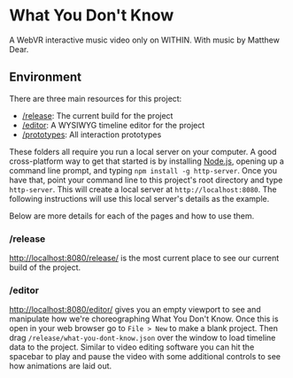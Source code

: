 # What You Don't Know
A WebVR interactive music video only on WITHIN. With music by Matthew Dear.

## Environment

There are three main resources for this project:
+ [/release](./release/): The current build for the project
+ [/editor](./editor): A WYSIWYG timeline editor for the project
+ [/prototypes](./prototypes): All interaction prototypes

These folders all require you run a local server on your computer. A good cross-platform way to get that started is by installing [Node.js](https://nodejs.org/en/), opening up a command line prompt, and typing `npm install -g http-server`. Once you have that, point your command line to this project's root directory and type `http-server`. This will create a local server at `http://localhost:8080`. The following instructions will use this local server's details as the example.

Below are more details for each of the pages and how to use them.

### /release
[http://localhost:8080/release/](http://localhost:8080/release/) is the most current place to see our current build of the project.

### /editor
[http://localhost:8080/editor/](http://localhost:8080/editor/) gives you an empty viewport to see and manipulate how we're choreographing What You Don't Know. Once this is open in your web browser go to `File > New` to make a blank project. Then drag `/release/what-you-dont-know.json` over the window to load timeline data to the project. Similar to video editing software you can hit the spacebar to play and pause the video with some additional controls to see how animations are laid out.
